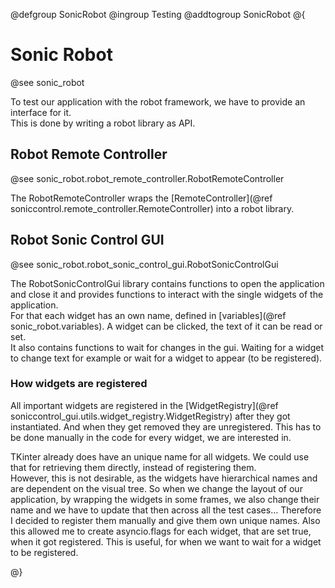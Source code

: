 @defgroup SonicRobot
@ingroup Testing
@addtogroup SonicRobot
@{

# Sonic Robot

@see sonic_robot

To test our application with the robot framework, we have to provide an interface for it.  
This is done by writing a robot library as API.

## Robot Remote Controller

@see sonic_robot.robot_remote_controller.RobotRemoteController

The RobotRemoteController wraps the [RemoteController](@ref soniccontrol.remote_controller.RemoteController) into a robot library.

## Robot Sonic Control GUI

@see sonic_robot.robot_sonic_control_gui.RobotSonicControlGui

The RobotSonicControlGui library contains functions to open the application and close it and provides functions to interact with the single widgets of the application.  
For that each widget has an own name, defined in [variables](@ref sonic_robot.variables). A widget can be clicked, the text of it can be read or set.  
It also contains functions to wait for changes in the gui. Waiting for a widget to change text for example or wait for a widget to appear (to be registered).

### How widgets are registered

All important widgets are registered in the [WidgetRegistry](@ref soniccontrol_gui.utils.widget_registry.WidgetRegistry) after they got instantiated. And when they get removed they are unregistered. This has to be done manually in the code for every widget, we are interested in.

TKinter already does have an unique name for all widgets. We could use that for retrieving them directly, instead of registering them.  
However, this is not desirable, as the widgets have hierarchical names and are dependent on the visual tree. So when we change the layout of our application, by wrapping the widgets in some frames, we also change their name and we have to update that then across all the test cases... Therefore I decided to register them manually and give them own unique names. 
Also this allowed me to create asyncio.flags for each widget, that are set true, when it got registered. This is useful, for when we want to wait for a widget to be registered.

@}